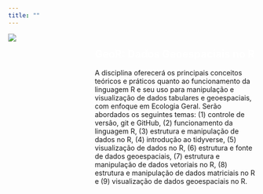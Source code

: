```yaml
---
title: ""
---
```


<style>
.pull-left{
float: left;
width: 30%;
}

.pull-right{
float: right;
width: 65%;
}
</style> 

<div class = "pull-left">
  <img src = "img/logo_geor.png">
  
</div>

<div class ="pull-right">
<h2 style = "color: white">GeoR: Dados Geoespaciais no R</h2>

A disciplina oferecerá os principais conceitos teóricos e práticos quanto ao funcionamento da linguagem R e seu uso para manipulação e visualização de dados tabulares e geoespaciais, com enfoque em Ecologia Geral. Serão abordados os seguintes temas: (1) controle de versão, git e GitHub, (2) funcionamento da linguagem R, (3) estrutura e manipulação de dados no R, (4) introdução ao tidyverse, (5) visualização de dados no R, (6) estrutura e fonte de dados geoespaciais, (7) estrutura e manipulação de dados vetoriais no R, (8) estrutura e manipulação de dados matriciais no R e (9) visualização de dados geoespaciais no R.
</div>
